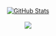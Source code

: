 <div align="center">
    <a href="https://github.com/Nuckyz">
      <img align="center" src="https://github-readme-stats.vercel.app/api?username=Nuckyz&show_icons=true&line_height=27&count_private=true&title_color=ffffff&text_color=c9cacc&icon_color=2bbc8a&bg_color=1d1f21&hide=stars&custom_title=GitHub%20Stats" alt="GitHub Stats" />
    </a>
    <br><br>
    <a href="https://github.com/Nuckyz">
      <img align="center" src="https://github-readme-stats.vercel.app/api/top-langs/?username=Nuckyz&hide=html,css&title_color=ffffff&text_color=c9cacc&icon_color=2bbc8a&bg_color=1d1f21&langs_count=3" />
    </a>
</div>
